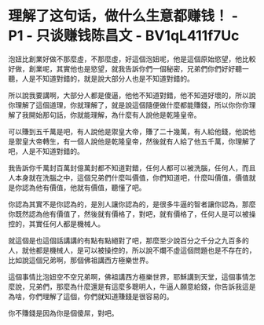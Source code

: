 # 理解了这句话，做什么生意都赚钱！ - P1 - 只谈赚钱陈昌文 - BV1qL411f7Uc

泡妞比創業好做不那麼虛，不那麼虛，好這個泡妞呢，他是這個原始慾望，他比較好做，創業呢，其實他也是慾望，就我告訴你們一個秘密，兄弟們你們好好聽一聽，人是不知道對錯的，就是說大部分人也是不知道對錯的。

所以說我要講啊，大部分人都是傻逼，他他不知道對錯，他不知道好壞的，所以說你理解了這個道理，你就理解了，就是說這個隨便做什麼都能賺錢，所以你你你理解了我開始那句話，你就能理解，為什麼有人說他是乾隆皇帝。

可以賺到五千萬是吧，有人說他是禦皇大帝，賺了二十幾萬，有人給他錢，他說他是禦皇大帝轉生，有一個人說他是乾隆皇帝，然後就有人給了他五千萬，你理解了吧，人是不知道對錯的。

我告訴你千萬封百萬封億萬封都不知道對錯，任何人都可以被洗腦，任何人，而且人本身就在洗腦之中，這個兄弟們什麼叫價值，你們知道吧，什麼叫價值，價值就是你認為他有價值，他就有價值，聽懂了吧。

你認為其實不是你認為的，是別人讓你認為的，是很多牛逼的智者讓你認為，那麼你既然認為他有價值了，然後就有價格了，對吧，就有價格了，任何人是可以被操控的，其實任何人都是機械人。

就這個是也這個話講講的有點有點絕對了吧，那麼至少說百分之千分之九百多的人，就他都是機械人，是可以被操控的，所以說不爛不虛這個問題也是不存在的，比如說這個兄弟啊，那個佛祖講西方極樂世界。

這個事情比泡妞空不空兄弟啊，佛祖講西方極樂世界，耶穌講到天堂，這個事情怎麼說，兄弟們，那麼為什麼還是有這麼多聰明人，牛逼人願意給錢，你告訴我這是為啥，你們理解了這個，你們就知道賺錢是很容易的。

你不賺錢是因為你是個傻屌，對吧。